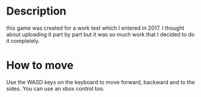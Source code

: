 # Description

this game was created for a work test which I entered in 2017. I thought about uploading it part by part but it was so much work that I decided to do it completely.

# How to move

Use the WASD keys on the keyboard to move forward, backward and to the sides. You can use an xbox control too.
